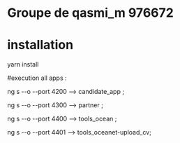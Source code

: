 # Groupe de qasmi_m 976672
# installation 
yarn install 

#execution all apps :

ng s --o --port 4200 --> candidate_app ;

ng s --o --port 4300 --> partner    ;

ng s --o --port 4400 --> tools_ocean  ;

ng s --o --port 4401 --> tools_oceanet-upload_cv;

